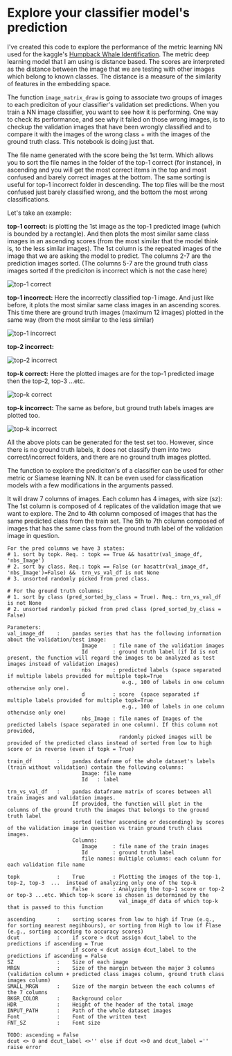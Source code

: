 # Explore your classifier model's prediction

I've created this code to explore the performance of the metric learning NN used for the kaggle's [Humpback Whale Identification](https://www.kaggle.com/c/humpback-whale-identification). The metric deep learning model that I am using is distance based. The scores are interpreted as the distance between the image that we are testing with other images which  belong to known classes. The distance is a measure of the similarity of features in the embedding space. 

 The function `image_matrix_draw` is going to associate two groups of images to each prediciton of your classifier's validation set predictions. When you train a NN image classifier, you want to see how it is performing. One way to check its performance, and see why it failed on those wrong images, is to checkup the validation images that have been wrongly classified and to compare it with the images of the wrong class + with the images of the ground truth class. This notebook is doing just that.
 
 The file name generated with the score being the 1st term. Which allows you to sort the file names in the folder of the top-1 correct (for instance), in ascending and you will get the most correct items in the top and most confused and barely correct images at the bottom. The same sorting is useful for top-1 incorrect folder in descending. The top files will be the most confused just barely classified wrong, and the bottom the most wrong classifications.
 
 Let's take an example:
 
**top-1 correct:** is plotting the 1st image as the top-1 predicted image (which is bounded by a rectangle). And then plots the most similar same class images in an ascending scores (from the most similar that the model think is, to the less  similar images).  The 1st column is the repeated images of the image that we are asking the model to predict. The columns 2-7 are the prediction images sorted. (The columns 5-7 are the ground truth class images sorted if the prediciton is incorrect which is not the case here)

![top-1 correct](example_images/000000.37231_w_67a9841_w_67a9841_42a505fa7.jpg)


**top-1 incorrect:** Here the incorrectly classified top-1 image. And just like before, it plots the most similar same class images in an ascending scores. This time there are ground truth images (maximum 12 images) plotted in the same way (from the most similar to the less similar)

![top-1 incorrect](example_images/000032.75000_new_whale_w_42e0e40_da92fb1c1.jpg)


**top-2 incorrect:**

![top-2 incorrect](example_images/000051.75000_w_e99ed06_w_c3e88ae_4a5aa11c9.jpg)


**top-k correct:** Here the plotted images are for the top-1 predicted image then the top-2, top-3 ...etc.

![top-k correct](example_images/000004.87500_w_7c5b20d_w_7c5b20d_0bd65a44d.jpg)


**top-k incorrect:** The same as before, but ground truth labels images are plotted too.

![top-k incorrect](example_images/000001.58105_w_3d1f606_new_whale_8b39ae55c.jpg)
 
 
 
All the above plots can be generated for the test set too. However, since there is no ground truth labels, it does not classify them into two correct/incorrect folders, and there are no ground truth images plotted. 
 
 
 
The function to explore the prediciton's of a classifier can be used for other metric or Siamese learning NN. It can be even used for classification models with a few modifications in the arguments passed.  

It will draw 7 columns of images. Each column has 4 images, with size (sz):
    The 1st column is composed of 4 replicates of the validation image that we want to explore.
    The 2nd to 4th column composed of images that has the same predicted class from the train set.
    The 5th to 7th column composed of images that has the same class from the ground truth label of the validation image in question.
    
    For the pred columns we have 3 states:
    # 1. sort by topk. Req. : topk == True && hasattr(val_image_df, 'nbs_Image')
    # 2. sort by class. Req.: topk == False (or hasattr(val_image_df, 'nbs_Image')=False) &&  trn_vs_val_df is not None
    # 3. unsorted randomly picked from pred class.
    
    # For the ground truth columns:
    # 1. sort by class (pred_sorted_by_class = True). Req.: trn_vs_val_df is not None
    # 2. unsorted randomly picked from pred class (pred_sorted_by_class = False)
    
    Parameters:
    val_image_df    :    pandas series that has the following information about the validation/test image:
                            Image     : file name of the validation images
                            Id        : ground truth label (if Id is not present, the function will regard the images to be analyzed as test images instead of validation images)
                            nbs       : predicted labels (space separated if multiple labels provided for multiple topk=True
                                         e.g., 100 of labels in one column otherwise only one).
                            d         : score  (space separated if multiple labels provided for multiple topk=True
                                         e.g., 100 of labels in one column otherwise only one)
                            nbs_Image : file names of Images of the predicted labels (space separated in one column). If this column not provided, 
                                        randomly picked images will be provided of the predicted class instead of sorted from low to high score or in reverse (even if topk = True)

    train_df        :    pandas dataframe of the whole dataset's labels (train without validation) contain the following columns:
                            Image: file name
                            Id   : label
                            
    trn_vs_val_df   :    pandas dataframe matrix of scores between all train images and validation images. 
                         If provided, the function will plot in the columns of the ground truth the images that belongs to the ground truth label
                         sorted (either ascending or descending) by scores of the validation image in question vs train ground truth class images.
                         Columns:
                            Image     : file name of the train images
                            Id        : ground truth label 
                            file names: multiple columns: each column for each validation file name
    
    topk            :    True         : Plotting the images of the top-1, top-2, top-3  ...  instead of analyzing only one of the top-k
                         False        : Analyzing the top-1 score or top-2 or top-3 ...etc. Which top-k score is chosen is determined by the 
                                        val_image_df data of which top-k that is passed to this function
                        
    ascending       :    sorting scores from low to high if True (e.g., for sorting nearest negihbours), or sorting from High to low if Flase (e.g., sorting according to accuracy scores)                   
    dcut            :    if score > dcut assign dcut_label to the predictions if ascending = True
                         if score < dcut assign dcut_label to the predictions if ascending = False
    SZ              :    Size of each image
    MRGN            :    Size of the margin between the major 3 columns (validation column + predicted class images column, ground truth class images column)
    SMALL_MRGN      :    Size of the margin between the each columns of the 7 columns
    BKGR_COLOR      :    Background color 
    HDR             :    Height of the header of the total image
    INPUT_PATH      :    Path of the whole dataset images
    Font            :    Font of the written text 
    FNT_SZ          :    Font size
    
    TODO: ascending = False
    dcut <> 0 and dcut_label <>'' else if dcut <>0 and dcut_label ='' raise error
